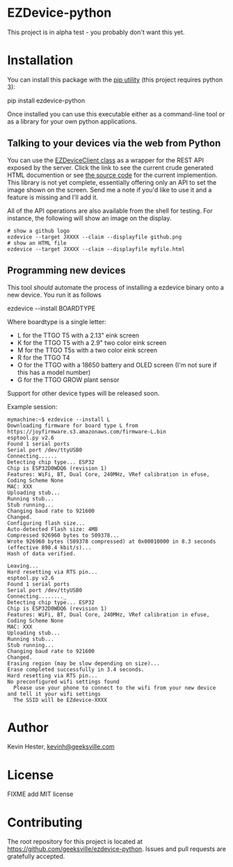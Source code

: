 # EZDevice-python

This project is in alpha test - you probably don't want this yet.

# Installation

You can install this package with the [pip utility](https://pypi.org/project/ezdevice/) (this project requires python 3):

pip install ezdevice-python

Once installed you can use this executable either as a command-line tool or as a library for your own python applications.

## Talking to your devices via the web from Python

You can use the [EZDeviceClient class](/doc/ezdevice.client.html) as a wrapper for the REST API exposed by the server.
Click the link to see the current crude generated HTML documention or see [the source code](/ezdevice/client.py) for
the current implemention. This library is not yet complete, essentially offering only an API to set the image shown on the screen.
Send me a note if you'd like to use it and a feature is missing and I'll add it.

All of the API operations are also available from the shell for testing. For instance, the following will show an image on the display.

```
# show a github logo
ezdevice --target JXXXX --claim --displayfile github.png
# show an HTML file
ezdevice --target JXXXX --claim --displayfile myfile.html
```

## Programming new devices

This tool _should_ automate the process of installing a ezdevice binary onto a new device. You run it as follows

ezdevice --install BOARDTYPE

Where boardtype is a single letter:

- L for the TTGO T5 with a 2.13" eink screen
- K for the TTGO T5 with a 2.9" two color eink screen
- M for the TTGO T5s with a two color eink screen
- R for the TTGO T4
- O for the TTGO with a 18650 battery and OLED screen (I'm not sure if this has a model number)
- G for the TTGO GROW plant sensor

Support for other device types will be released soon.

Example session:

```
mymachine:~$ ezdevice --install L
Downloading firmware for board type L from https://joyfirmware.s3.amazonaws.com/firmware-L.bin
esptool.py v2.6
Found 1 serial ports
Serial port /dev/ttyUSB0
Connecting......
Detecting chip type... ESP32
Chip is ESP32D0WDQ6 (revision 1)
Features: WiFi, BT, Dual Core, 240MHz, VRef calibration in efuse, Coding Scheme None
MAC: XXX
Uploading stub...
Running stub...
Stub running...
Changing baud rate to 921600
Changed.
Configuring flash size...
Auto-detected Flash size: 4MB
Compressed 926960 bytes to 509378...
Wrote 926960 bytes (509378 compressed) at 0x00010000 in 8.3 seconds (effective 898.4 kbit/s)...
Hash of data verified.

Leaving...
Hard resetting via RTS pin...
esptool.py v2.6
Found 1 serial ports
Serial port /dev/ttyUSB0
Connecting........_
Detecting chip type... ESP32
Chip is ESP32D0WDQ6 (revision 1)
Features: WiFi, BT, Dual Core, 240MHz, VRef calibration in efuse, Coding Scheme None
MAC: XXX
Uploading stub...
Running stub...
Stub running...
Changing baud rate to 921600
Changed.
Erasing region (may be slow depending on size)...
Erase completed successfully in 3.4 seconds.
Hard resetting via RTS pin...
No preconfigured wifi settings found
  Please use your phone to connect to the wifi from your new device and tell it your wifi settings
  The SSID will be EZdevice-XXXX
```

# Author

Kevin Hester, kevinh@geeksville.com

# License

FIXME add MIT license

# Contributing

The root repository for this project is located at https://github.com/geeksville/ezdevice-python. Issues and pull requests are gratefully accepted.
